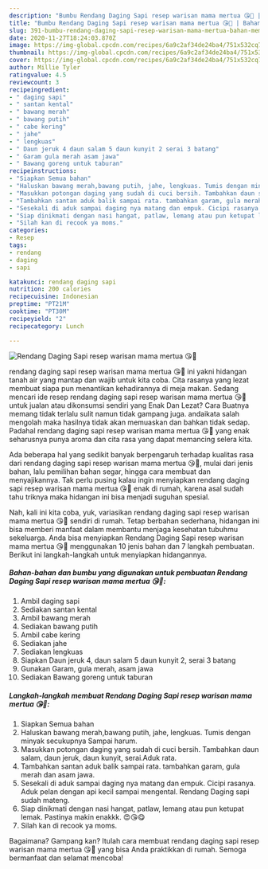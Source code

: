 ```yaml
---
description: "Bumbu Rendang Daging Sapi resep warisan mama mertua 😘💞 | Bahan Membuat Rendang Daging Sapi resep warisan mama mertua 😘💞 Yang Enak Banget"
title: "Bumbu Rendang Daging Sapi resep warisan mama mertua 😘💞 | Bahan Membuat Rendang Daging Sapi resep warisan mama mertua 😘💞 Yang Enak Banget"
slug: 391-bumbu-rendang-daging-sapi-resep-warisan-mama-mertua-bahan-membuat-rendang-daging-sapi-resep-warisan-mama-mertua-yang-enak-banget
date: 2020-11-27T18:24:03.870Z
image: https://img-global.cpcdn.com/recipes/6a9c2af34de24ba4/751x532cq70/rendang-daging-sapi-resep-warisan-mama-mertua-😘💞-foto-resep-utama.jpg
thumbnail: https://img-global.cpcdn.com/recipes/6a9c2af34de24ba4/751x532cq70/rendang-daging-sapi-resep-warisan-mama-mertua-😘💞-foto-resep-utama.jpg
cover: https://img-global.cpcdn.com/recipes/6a9c2af34de24ba4/751x532cq70/rendang-daging-sapi-resep-warisan-mama-mertua-😘💞-foto-resep-utama.jpg
author: Millie Tyler
ratingvalue: 4.5
reviewcount: 3
recipeingredient:
- " daging sapi"
- " santan kental"
- " bawang merah"
- " bawang putih"
- " cabe kering"
- " jahe"
- " lengkuas"
- " Daun jeruk 4 daun salam 5 daun kunyit 2 serai 3 batang"
- " Garam gula merah asam jawa"
- " Bawang goreng untuk taburan"
recipeinstructions:
- "Siapkan Semua bahan"
- "Haluskan bawang merah,bawang putih, jahe, lengkuas. Tumis dengan minyak secukupnya Sampai harum."
- "Masukkan potongan daging yang sudah di cuci bersih. Tambahkan daun salam, daun jeruk, daun kunyit, serai.Aduk rata."
- "Tambahkan santan aduk balik sampai rata. tambahkan garam, gula merah dan asam jawa."
- "Sesekali di aduk sampai daging nya matang dan empuk. Cicipi rasanya. Aduk pelan dengan api kecil sampai mengental. Rendang Daging sapi sudah mateng."
- "Siap dinikmati dengan nasi hangat, patlaw, lemang atau pun ketupat lemak. Pastinya makin enakkk. 😍😘😋"
- "Silah kan di recook ya moms."
categories:
- Resep
tags:
- rendang
- daging
- sapi

katakunci: rendang daging sapi 
nutrition: 200 calories
recipecuisine: Indonesian
preptime: "PT21M"
cooktime: "PT30M"
recipeyield: "2"
recipecategory: Lunch

---
```



![Rendang Daging Sapi resep warisan mama mertua 😘💞](https://img-global.cpcdn.com/recipes/6a9c2af34de24ba4/751x532cq70/rendang-daging-sapi-resep-warisan-mama-mertua-😘💞-foto-resep-utama.jpg)


rendang daging sapi resep warisan mama mertua 😘💞 ini yakni hidangan tanah air yang mantap dan wajib untuk kita coba. Cita rasanya yang lezat membuat siapa pun menantikan kehadirannya di meja makan.
Sedang mencari ide resep rendang daging sapi resep warisan mama mertua 😘💞 untuk jualan atau dikonsumsi sendiri yang Enak Dan Lezat? Cara Buatnya memang tidak terlalu sulit namun tidak gampang juga. andaikata salah mengolah maka hasilnya tidak akan memuaskan dan bahkan tidak sedap. Padahal rendang daging sapi resep warisan mama mertua 😘💞 yang enak seharusnya punya aroma dan cita rasa yang dapat memancing selera kita.

Ada beberapa hal yang sedikit banyak berpengaruh terhadap kualitas rasa dari rendang daging sapi resep warisan mama mertua 😘💞, mulai dari jenis bahan, lalu pemilihan bahan segar, hingga cara membuat dan menyajikannya. Tak perlu pusing kalau ingin menyiapkan rendang daging sapi resep warisan mama mertua 😘💞 enak di rumah, karena asal sudah tahu triknya maka hidangan ini bisa menjadi suguhan spesial.




Nah, kali ini kita coba, yuk, variasikan rendang daging sapi resep warisan mama mertua 😘💞 sendiri di rumah. Tetap berbahan sederhana, hidangan ini bisa memberi manfaat dalam membantu menjaga kesehatan tubuhmu sekeluarga. Anda bisa menyiapkan Rendang Daging Sapi resep warisan mama mertua 😘💞 menggunakan 10 jenis bahan dan 7 langkah pembuatan. Berikut ini langkah-langkah untuk menyiapkan hidangannya.

<!--inarticleads1-->

##### Bahan-bahan dan bumbu yang digunakan untuk pembuatan Rendang Daging Sapi resep warisan mama mertua 😘💞:

1. Ambil  daging sapi
1. Sediakan  santan kental
1. Ambil  bawang merah
1. Sediakan  bawang putih
1. Ambil  cabe kering
1. Sediakan  jahe
1. Sediakan  lengkuas
1. Siapkan  Daun jeruk 4, daun salam 5 daun kunyit 2, serai 3 batang
1. Gunakan  Garam, gula merah, asam jawa
1. Sediakan  Bawang goreng untuk taburan




<!--inarticleads2-->

##### Langkah-langkah membuat Rendang Daging Sapi resep warisan mama mertua 😘💞:

1. Siapkan Semua bahan
1. Haluskan bawang merah,bawang putih, jahe, lengkuas. Tumis dengan minyak secukupnya Sampai harum.
1. Masukkan potongan daging yang sudah di cuci bersih. Tambahkan daun salam, daun jeruk, daun kunyit, serai.Aduk rata.
1. Tambahkan santan aduk balik sampai rata. tambahkan garam, gula merah dan asam jawa.
1. Sesekali di aduk sampai daging nya matang dan empuk. Cicipi rasanya. Aduk pelan dengan api kecil sampai mengental. Rendang Daging sapi sudah mateng.
1. Siap dinikmati dengan nasi hangat, patlaw, lemang atau pun ketupat lemak. Pastinya makin enakkk. 😍😘😋
1. Silah kan di recook ya moms.




Bagaimana? Gampang kan? Itulah cara membuat rendang daging sapi resep warisan mama mertua 😘💞 yang bisa Anda praktikkan di rumah. Semoga bermanfaat dan selamat mencoba!
